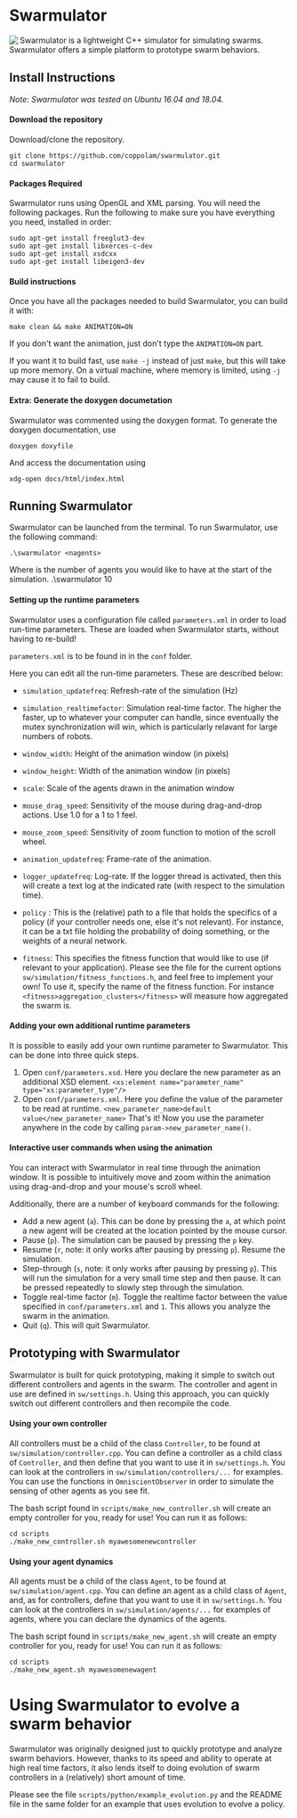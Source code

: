 # Swarmulator

<img align="left" src="https://raw.githubusercontent.com/coppolam/swarmulator/master/logo.png">

Swarmulator is a lightweight C++ simulator for simulating swarms.
Swarmulator offers a simple platform to prototype swarm behaviors.

## Install Instructions
_Note: Swarmulator was tested on Ubuntu 16.04 and 18.04._

#### Download the repository
Download/clone the repository.
    
    git clone https://github.com/coppolam/swarmulator.git
    cd swarmulator
    
#### Packages Required
Swarmulator runs using OpenGL and XML parsing.
You will need the following packages. Run the following to make sure you have everything you need, installed in order:

    sudo apt-get install freeglut3-dev
    sudo apt-get install libxerces-c-dev
    sudo apt-get install xsdcxx
    sudo apt-get install libeigen3-dev

#### Build instructions
Once you have all the packages needed to build Swarmulator, you can build it with:

	make clean && make ANIMATION=ON

If you don't want the animation, just don't type the `ANIMATION=ON` part.

If you want it to build fast, use `make -j` instead of just `make`, but this will take up more memory. On a virtual machine, where memory is limited, using `-j` may cause it to fail to build.

#### Extra: Generate the doxygen documetation
Swarmulator was commented using the doxygen format. To generate the doxygen documentation, use

    doxygen doxyfile

And access the documentation using

    xdg-open docs/html/index.html 

## Running Swarmulator
Swarmulator can be launched from the terminal. To run Swarmulator, use the following command: 

    .\swarmulator <nagents>

Where <nagents> is the number of agents you would like to have at the start of the simulation.
    .\swarmulator 10

#### Setting up the runtime parameters
Swarmulator uses a configuration file called `parameters.xml` in order to load run-time parameters. These are loaded when Swarmulator starts, without having to re-build!

`parameters.xml` is to be found in in the `conf` folder.

Here you can edit all the run-time parameters. These are described below:

* `simulation_updatefreq`: Refresh-rate of the simulation (Hz)
* `simulation_realtimefactor`: Simulation real-time factor. The higher the faster, up to whatever your computer can handle, since eventually the mutex synchronization will win, which is particularly relavant for large numbers of robots.

* `window_width`: Height of the animation window (in pixels)
* `window_height`: Width of the animation window (in pixels)
* `scale`: Scale of the agents drawn in the animation window
* `mouse_drag_speed`: Sensitivity of the mouse during drag-and-drop actions. Use 1.0 for a 1 to 1 feel.
* `mouse_zoom_speed`: Sensitivity of zoom function to motion of the scroll wheel.
* `animation_updatefreq`: Frame-rate of the animation.

* `logger_updatefreq`: Log-rate. If the logger thread is activated, then this will create a text log at the indicated rate (with respect to the simulation time).

* `policy` : This is the (relative) path to a file that holds the specifics of a policy (if your controller needs one, else it's not relevant). For instance, it can be a txt file holding the probability of doing something, or the weights of a neural network.
* `fitness`: This specifies the fitness function that would like to use (if relevant to your application). Please see the file for the current options ```sw/simulation/fitness_functions.h```, and feel free to implement your own!
    To use it, specify the name of the fitness function. For instance
    ```<fitness>aggregation_clusters</fitness>``` will measure how aggregated the swarm is.

#### Adding your own additional runtime parameters
It is possible to easily add your own runtime parameter to Swarmulator.
This can be done into three quick steps.
1. Open `conf/parameters.xsd`. Here you declare the new parameter as an additional XSD element.
        ```<xs:element name="parameter_name" type="xs:parameter_type"/>```
2. Open `conf/parameters.xml`. Here you define the value of the parameter to be read at runtime.
       ```<new_parameter_name>default value</new_parameter_name>```
That's it! Now you use the parameter anywhere in the code by calling `param->new_parameter_name()`.

#### Interactive user commands when using the animation
You can interact with Swarmulator in real time through the animation window. It is possible to intuitively move and zoom within the animation using drag-and-drop and your mouse's scroll wheel. 

Additionally, there are a number of keyboard commands for the following:
* Add a new agent (`a`). This can be done by pressing the `a`, at which point a new agent will be created at the location pointed by the mouse cursor.
* Pause (`p`). The simulation can be paused by pressing the `p` key.
* Resume (`r`, note: it only works after pausing by pressing `p`). Resume the simulation.
* Step-through (`s`, note: it only works after pausing by pressing `p`). This will run the simulation for a very small time step and then pause. It can be pressed repeatedly to slowly step through the simulation.
* Toggle real-time factor (`m`). Toggle the realtime factor between the value specified in `conf/parameters.xml` and `1`. This allows you analyze the swarm in the animation.
* Quit (`q`). This will quit Swarmulator.

## Prototyping with Swarmulator
Swarmulator is built for quick prototyping, making it simple to switch out different controllers and agents in the swarm.
The controller and agent in use are defined in `sw/settings.h`.
Using this approach, you can quickly switch out different controllers and then recompile the code.

#### Using your own controller
All controllers must be a child of the class `Controller`, to be found at `sw/simulation/controller.cpp`. 
You can define a controller as a child class of `Controller`, and then define that you want to use it in `sw/settings.h`.
You can look at the controllers in `sw/simulation/controllers/...` for examples.
You can use the functions in `OmniscientObserver` in order to simulate the sensing of other agents as you see fit.

The bash script found in `scripts/make_new_controller.sh` will create an empty controller for you, ready for use!
You can run it as follows:

    cd scripts
    ./make_new_controller.sh myawesomenewcontroller


#### Using your agent dynamics
All agents must be a child of the class `Agent`, to be found at `sw/simulation/agent.cpp`. 
You can define an agent as a child class of `Agent`, and, as for controllers, define that you want to use it in `sw/settings.h`.
You can look at the controllers in `sw/simulation/agents/...` for examples of agents, where you can declare the dynamics of the agents.

The bash script found in `scripts/make_new_agent.sh` will create an empty controller for you, ready for use!
You can run it as follows:

    cd scripts
    ./make_new_agent.sh myawesomenewagent

# Using Swarmulator to evolve a swarm behavior
Swarmulator was originally designed just to quickly prototype and analyze swarm behaviors.
However, thanks to its speed and ability to operate at high real time factors, it also lends itself to doing evolution of swarm controllers in a (relatively) short amount of time.

Please see the file `scripts/python/example_evolution.py` and the README file in the same folder for an example that uses evolution to evolve a policy.